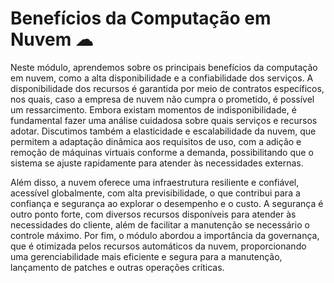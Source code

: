 # Benefícios da Computação em Nuvem ☁
Neste módulo, aprendemos sobre os principais benefícios da computação em nuvem, como a alta disponibilidade e a confiabilidade dos serviços. A disponibilidade dos recursos é garantida por meio de contratos específicos, nos quais, caso a empresa de nuvem não cumpra o prometido, é possível um ressarcimento. Embora existam momentos de indisponibilidade, é fundamental fazer uma análise cuidadosa sobre quais serviços e recursos adotar. Discutimos também a elasticidade e escalabilidade da nuvem, que permitem a adaptação dinâmica aos requisitos de uso, com a adição e remoção de máquinas virtuais conforme a demanda, possibilitando que o sistema se ajuste rapidamente para atender às necessidades externas.

Além disso, a nuvem oferece uma infraestrutura resiliente e confiável, acessível globalmente, com alta previsibilidade, o que contribui para a confiança e segurança ao explorar o desempenho e o custo. A segurança é outro ponto forte, com diversos recursos disponíveis para atender às necessidades do cliente, além de facilitar a manutenção se necessário o controle máximo. Por fim, o módulo abordou a importância da governança, que é otimizada pelos recursos automáticos da nuvem, proporcionando uma gerenciabilidade mais eficiente e segura para a manutenção, lançamento de patches e outras operações críticas.
